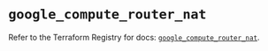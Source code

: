 # `google_compute_router_nat`

Refer to the Terraform Registry for docs: [`google_compute_router_nat`](https://registry.terraform.io/providers/hashicorp/google/6.49.2/docs/resources/compute_router_nat).
